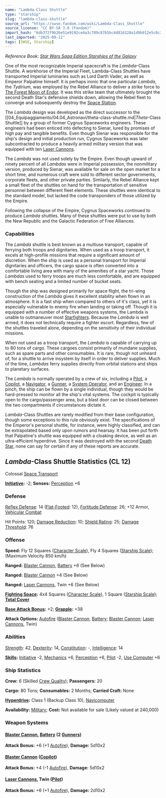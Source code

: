```yaml
---
name: "Lambda-Class Shuttle"
type: "starship"
slug: "lambda-class-shuttle"
source_url: "https://swse.fandom.com/wiki/Lambda-Class_Shuttle"
source_license: "CC BY-SA 3.0 (Fandom)"
import_hash: "6db372f9b26e51e9192ce4a3c789c87b5bc4d816328a1d9b912e5c0c33d430e3"
last_imported: "2025-09-12"
tags: [SWSE, Starship]
---
```

*Reference Book: [Star Wars Saga Edition Starships of the Galaxy](https://swse.fandom.com/wiki/Star_Wars_Saga_Edition_Starships_of_the_Galaxy)*

One of the most recognizable Imperial spacecraft is the *Lambda*-Class Shuttle. A workhorse of the Imperial Fleet, Lambda-Class Shuttles have transported Imperial luminaries such as Lord Darth Vader, as well as Emperor Palpatine himself. It is perhaps ironic that one particular *Lambda*, the *Tydirium*, was employed by the Rebel Alliance to deliver a strike force to [The Forest Moon of Endor](https://swse.fandom.com/wiki/The_Forest_Moon_of_Endor). It was this strike team that ultimately brought the second Death Star's defensive shields down, allowing the Rebel fleet to converge and subsequently destroy the [Space Station](https://swse.fandom.com/wiki/Space_Station).

The *Lambda* design was developed as the direct successor to the [[04_Equipaggiamento/04.04_Astronavi/theta-class-shuttle.md|*Theta*-Class Shuttle]] by a group of former Cygnus Spaceworks engineers. These engineers had been enticed into defecting to Sienar, lured by promises of high pay and tangible benefits. Even though Sienar was responsible for the ship's design and initial production run, Cygnus Spaceworks was later subcontracted to produce a heavily armed military version that was equipped with ten [Laser Cannons](https://swse.fandom.com/wiki/Laser_Cannon).

The *Lambda* was not used solely by the Empire. Even though upward of ninety percent of all *Lambdas* were in Imperial possession, the nonmilitary version, produced by Sienar, was available for sale on the open market for a short time, and numerous craft were sold to different sector governments, corporate fleets, and other private parties. Similarly, the Rebel Alliance kept a small fleet of the shuttles on hand for the transportation of sensitive personnel between different fleet elements. These shuttles were identical to the standard model, but lacked the code transponders of those utilized by the Empire.

Following the collapse of the Empire, Cygnus Spaceworks continued to produce *Lambda* shuttles. Many of these shuttles were put to use by both the New Republic and the Galactic Federation of Free Alliances.

### Capabilities
The *Lambda* shuttle is best known as a multiuse transport, capable of ferrying both troops and dignitaries. When used as a troop transport, it excels at high-profile missions that require a significant amount of discretion. When the ship is used as a personal transport for Imperial dignitaries and officers, the cargo space is often converted into a comfortable living area with many of the amenities of a star yacht. Those *Lambdas* used to ferry troops are much less comfortable, and are equipped with bench seating and a limited number of bucket seats.

Though the ship was designed primarily for space flight, the tri-wing construction of the *Lambda* gives it excellent stability when flown in an atmosphere. It is a fast ship when compared to others of it's class, yet it is especially vulnerable to enemy fire when landing or taking off. Though it is equipped with a number of effective weapons systems, the Lambda is unable to outmaneuver most [Starfighters](https://swse.fandom.com/wiki/Starfighters). Because the *Lambda* is well armed, it does not technically require a fighter escort. Regardless, few of the shuttles traveled alone, depending on the sensitivity of their individual missions.

When not used as a troop transport, the *Lambda* is capable of carrying up to 80 tons of cargo. These cargoes consist primarily of mundane supplies, such as spare parts and other consumables. It is rare, though not unheard of, for a shuttle to arrive insystem by itself in order to deliver supplies. Much of the time, *Lambdas* ferry supplies directly from orbital stations and ships to planetary surfaces.

The *Lambda* is normally operated by a crew of six, including a [Pilot](https://swse.fandom.com/wiki/Pilot_(Vehicle_Combat)), a [Copilot](https://swse.fandom.com/wiki/Copilot), a [Navigator](https://swse.fandom.com/wiki/Navigator), a [Gunner](https://swse.fandom.com/wiki/Gunner), a [System Operator](https://swse.fandom.com/wiki/System_Operator), and an [Engineer](https://swse.fandom.com/wiki/Engineer). In a pinch, the ship can be flown by a single individual, though they would be hard-pressed to monitor all the ship's vital systems. The cockpit is typically open to the cargo/passenger area, but a blast door can be closed between the two compartments if circumstances dictate it.

*Lambda*-Class Shuttles are rarely modified from their base configuration, though some exceptions to this rule obviously exist. The specifications of the Emperor's personal shuttle, for instance, were highly classified, and can be extrapolated based only upon rumors and hearsay. It has been put forth that Palpatine's shuttle was equipped with a cloaking device, as well as an ultra-efficient hyperdrive. Since it was destroyed with the second [Death Star](https://swse.fandom.com/wiki/Death_Star), none can say for certain if any of these reports are accurate.
## *Lambda*-Class Shuttle Statistics (CL 12)
Colossal [Space Transport](https://swse.fandom.com/wiki/Space_Transport)

**[Initiative](https://swse.fandom.com/wiki/Initiative):** -2; **Senses:** [Perception](https://swse.fandom.com/wiki/Perception) +6
### Defense
[Reflex Defense](https://swse.fandom.com/wiki/Reflex_Defense_(Vehicles)): 14 ([Flat-Footed](https://swse.fandom.com/wiki/Flat-Footed): 12), [Fortitude Defense](https://swse.fandom.com/wiki/Fortitude_Defense_(Vehicles)): 26; +12 Armor, [Vehicular Combat](https://swse.fandom.com/wiki/Vehicular_Combat)

Hit Points: 120; [Damage Reduction](https://swse.fandom.com/wiki/Damage_Reduction): 10; [Shield Rating](https://swse.fandom.com/wiki/Shield_Rating): 25; [Damage Threshold](https://swse.fandom.com/wiki/Damage_Threshold_(Vehicles)): 76
### Offense
**Speed:** Fly 12 Squares ([Character Scale](https://swse.fandom.com/wiki/Character_Scale)), Fly 4 Squares ([Starship Scale](https://swse.fandom.com/wiki/Starship_Scale)); (Maximum Velocity 850 km/h)

**Ranged:** [Blaster Cannon](https://swse.fandom.com/wiki/Blaster_Cannon_(Vehicles)), [Battery](https://swse.fandom.com/wiki/Weapon_Battery) +6 (See Below)

**Ranged:** [Blaster Cannon](https://swse.fandom.com/wiki/Blaster_Cannon_(Vehicles)) +4 (See Below)

**Ranged:** [Laser Cannons](https://swse.fandom.com/wiki/Laser_Cannons), Twin +6 (See Below)

**[Fighting Space](https://swse.fandom.com/wiki/Fighting_Space):** 4x4 Squares ([Character Scale](https://swse.fandom.com/wiki/Character_Scale)), 1 Square ([Starship Scale](https://swse.fandom.com/wiki/Starship_Scale)); **[Total Cover](https://swse.fandom.com/wiki/Total_Cover)**

**[Base Attack Bonus](https://swse.fandom.com/wiki/Base_Attack_Bonus):** +2; **[Grapple](https://swse.fandom.com/wiki/Grapple):** +38

**Attack Options:** [Autofire](https://swse.fandom.com/wiki/Autofire_(Vehicle_Combat)) ([Blaster Cannon](https://swse.fandom.com/wiki/Blaster_Cannon_(Vehicles)), [Battery](https://swse.fandom.com/wiki/Weapon_Battery); [Blaster Cannon](https://swse.fandom.com/wiki/Blaster_Cannon_(Vehicles)); [Laser Cannons](https://swse.fandom.com/wiki/Laser_Cannons), Twin)
### Abilities
[Strength](https://swse.fandom.com/wiki/Strength): 42, [Dexterity](https://swse.fandom.com/wiki/Dexterity): 14, [Constitution](https://swse.fandom.com/wiki/Constitution): -, [Intelligence](https://swse.fandom.com/wiki/Intelligence): 14

**[Skills](https://swse.fandom.com/wiki/Skills):** [Initiative](https://swse.fandom.com/wiki/Initiative) -2, [Mechanics](https://swse.fandom.com/wiki/Mechanics) +6, [Perception](https://swse.fandom.com/wiki/Perception) +6, [Pilot](https://swse.fandom.com/wiki/Pilot) -2, [Use Computer](https://swse.fandom.com/wiki/Use_Computer) +6
### Ship Statistics
**Crew:** 6 (Skilled [Crew Quality](https://swse.fandom.com/wiki/Crew_Quality)); **Passengers:** 20

**Cargo:** 80 Tons; **Consumables:** 2 Months; **Carried Craft:** None

**[Hyperdrive](https://swse.fandom.com/wiki/Hyperdrive):** Class 1 (Backup Class 10), [Navicomputer](https://swse.fandom.com/wiki/Navicomputer)

**Availability:** [Military](https://swse.fandom.com/wiki/Military); **Cost:** Not available for sale (Likely valued at 240,000)
### Weapon Systems
#### **[Blaster Cannon](https://swse.fandom.com/wiki/Blaster_Cannon_(Vehicles)), [Battery](https://swse.fandom.com/wiki/Weapon_Battery) (2 [Gunners](https://swse.fandom.com/wiki/Gunner))**
**Attack Bonus:** +6 (+1 [Autofire](https://swse.fandom.com/wiki/Autofire_(Vehicle_Combat))), **Damage:** 5d10x2

#### **[Blaster Cannon](https://swse.fandom.com/wiki/Blaster_Cannon_(Vehicles)) ([Copilot](https://swse.fandom.com/wiki/Copilot))**
**Attack Bonus:** +4 (-1 [Autofire](https://swse.fandom.com/wiki/Autofire_(Vehicle_Combat))), **Damage:** 5d10x2

#### **[Laser Cannons](https://swse.fandom.com/wiki/Laser_Cannons), Twin ([Pilot](https://swse.fandom.com/wiki/Pilot_(Vehicle_Combat)))**
**Attack Bonus:** +6 (+1 [Autofire](https://swse.fandom.com/wiki/Autofire_(Vehicle_Combat))), **Damage:** 2d10x2